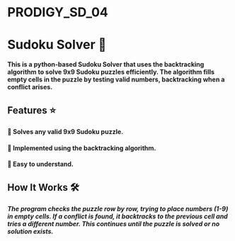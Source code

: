 # PRODIGY_SD_04

# Sudoku Solver 🔢 

**This is a python-based Sudoku Solver that uses the **backtracking algorithm** to solve 9x9 Sudoku puzzles efficiently. The algorithm fills empty cells in the puzzle by testing valid numbers, backtracking when a conflict arises.**

## Features ⭐
#### 🔷 Solves any valid 9x9 Sudoku puzzle.

#### 🔷 Implemented using the backtracking algorithm.

#### 🔷 Easy to understand. 
  
## How It Works 🛠️
##### The program checks the puzzle row by row, trying to place numbers (1-9) in empty cells. If a conflict is found, it backtracks to the previous cell and tries a different number. This continues until the puzzle is solved or no solution exists.
